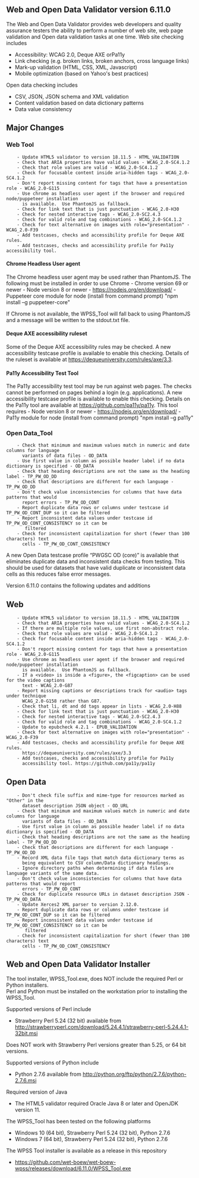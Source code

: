 ## Web and Open Data Validator version 6.11.0

The Web and Open Data Validator provides web developers and quality assurance testers the ability to perform a number of web site, web page validation and Open data validation tasks at one time. Web site checking includes
- Accessibility: WCAG 2.0, Deque AXE orPa11y
- Link checking (e.g. broken links, broken anchors, cross language links)
- Mark-up validation (HTML, CSS, XML, Javascript)
- Mobile optimization (based on Yahoo's best practices)

Open data checking includes
- CSV, JSON, JSON schema and XML validation
- Content validation based on data dictionary patterns
- Data value consistency

## Major Changes

### Web Tool

```
    - Update HTML5 validator to version 18.11.5 - HTML_VALIDATION
    - Check that ARIA properties have valid values - WCAG_2.0-SC4.1.2
    - Check that role values are valid - WCAG_2.0-SC4.1.2
    - Check for focusable content inside aria-hidden tags - WCAG_2.0-SC4.1.2
    - Don't report missing content for tags that have a presentation role - WCAG_2.0-G115
    - Use chrome as headless user agent if the browser and required node/puppeteer installation 
      is available.  Use PhantomJS as fallback.
    - Check for link text that is just punctuation - WCAG_2.0-H30
    - Check for nested interactive tags - WCAG_2.0-SC2.4.3
    - Check for valid role and tag combinations - WCAG_2.0-SC4.1.2
    - Check for text alternative on images with role="presentation" - WCAG_2.0-F39
    - Add testcases, checks and accessibility profile for Deque AXE rules.
    - Add testcases, checks and accessibility profile for Pa11y accessibility tool.
```

#### Chrome Headless User agent
  The Chrome headless user agent may be used rather than PhantomJS.  The following must be installed in order to use Chrome
      - Chrome version 69 or newer
      - Node version 8 or newer - https://nodejs.org/en/download/
      - Puppeteer core module for node (install from command prompt) "npm install –g puppeteer-core"

If Chrome is not available, the WPSS_Tool will fall back to using PhantomJS and a message will be written to the stdout.txt file.

#### Deque AXE accessibility ruleset
Some of the Deque AXE accessibility rules may be checked. A new accessibility testcase profile is available to enable this checking. Details of the ruleset is available at https://dequeuniversity.com/rules/axe/3.3. 

#### Pa11y Accessibility Test Tool
The Pa11y accessibility test tool may be run against web pages.  The checks cannot be performed on pages behind a login (e.g. applications).  A new accessibility testcase profile is available to enable this checking.  Details on the Pa11y tool are available at https://github.com/pa11y/pa11y.
This tool requires
      - Node version 8 or newer - https://nodejs.org/en/download/
      - Pa11y module for node (install from command prompt) "npm install –g pa11y"

### Open Data_Tool

```
    - Check that minimum and maximum values match in numeric and date columns for language 
      variants of data files - OD_DATA
    - Use first value in column as possible header label if no data dictionary is specified - OD_DATA
    - Check that heading descriptions are not the same as the heading label - TP_PW_OD_DD
    - Check that descriptions are different for each language - TP_PW_OD_DD
    - Don't check value inconsistencies for columns that have data patterns that would
      report errors - TP_PW_OD_CONT
    - Report duplicate data rows or columns under testcase id TP_PW_OD_CONT_DUP so it can be filtered
    - Report inconsistent data values under testcase id TP_PW_OD_CONT_CONSISTENCY so it can be 
       filtered
    - Check for inconsistent capitalization for short (fewer than 100 characters) text 
      cells - TP_PW_OD_CONT_CONSISTENCY
```

A new Open Data testcase profile “PWGSC OD (core)” is available that eliminates duplicate data and inconsistent data checks from testing.  This should be used for datasets that have valid duplicate or inconsistent data cells as this reduces false error messages. 

Version 6.11.0 contains the following updates and additions

## Web

```
    - Update HTML5 validator to version 18.11.5 - HTML_VALIDATION
    - Check that ARIA properties have valid values - WCAG_2.0-SC4.1.2
    - If there are multiple role values, use first non-abstract role.
    - Check that role values are valid - WCAG_2.0-SC4.1.2
    - Check for focusable content inside aria-hidden tags - WCAG_2.0-SC4.1.2
    - Don't report missing content for tags that have a presentation role - WCAG_2.0-G115
    - Use chrome as headless user agent if the browser and required node/puppeteer installation 
      is available.  Use PhantomJS as fallback.
    - If a <video> is inside a <figure>, the <figcaption> can be used for the video captions 
      text - WCAG_2.0-G87
    - Report missing captions or descriptions track for <audio> tags under technique 
      WCAG_2.0-G158 rather than G87.
    - Check that li, dt and dd tags appear in lists - WCAG_2.0-H88
    - Check for link text that is just punctuation - WCAG_2.0-H30
    - Check for nested interactive tags - WCAG_2.0-SC2.4.3
    - Check for valid role and tag combinations - WCAG_2.0-SC4.1.2
    - Update to epubcheck 4.2.1 - EPUB_VALIDATION
    - Check for text alternative on images with role="presentation" - WCAG_2.0-F39
    - Add testcases, checks and accessibility profile for Deque AXE rules.
      https://dequeuniversity.com/rules/axe/3.3
    - Add testcases, checks and accessibility profile for Pa11y
      accessibility tool. https://github.com/pa11y/pa11y
```

## Open Data

```
    - Don't check file suffix and mime-type for resources marked as "Other" in the
      dataset description JSON object - OD_URL
    - Check that minimum and maximum values match in numeric and date columns for language
      variants of data files - OD_DATA
    - Use first value in column as possible header label if no data dictionary is specified - OD_DATA
    - Check that heading descriptions are not the same as the heading label - TP_PW_OD_DD
    - Check that descriptions are different for each language - TP_PW_OD_DD
    - Record XML data file tags that match data dictionary terms as
      being equivalent to CSV column/Data dictionary headings.
    - Ignore directory paths when determining if data files are language variants of the same data.
    - Don't check value inconsistencies for columns that have data patterns that would report
      errors - TP_PW_OD_CONT
    - Check for duplicate resource URLs in dataset description JSON - TP_PW_OD_DATA
    - Update Xerces2 XML parser to version 2.12.0.
    - Report duplicate data rows or columns under testcase id TP_PW_OD_CONT_DUP so it can be filtered
    - Report inconsistent data values under testcase id TP_PW_OD_CONT_CONSISTENCY so it can be 
       filtered
    - Check for inconsistent capitalization for short (fewer than 100 characters) text 
      cells - TP_PW_OD_CONT_CONSISTENCY
```

## Web and Open Data Validator Installer

The tool installer, WPSS_Tool.exe, does NOT include the required Perl or Python installers.  
Perl and Python must be installed on the workstation prior to installing the WPSS_Tool.

Supported versions of Perl include
- Strawberry Perl 5.24 (32 bit) available from http://strawberryperl.com/download/5.24.4.1/strawberry-perl-5.24.4.1-32bit.msi

Does NOT work with Strawberry Perl versions greater than 5.25, or 64 bit versions.

Supported versions of Python include
- Python 2.7.6 available from http://python.org/ftp/python/2.7.6/python-2.7.6.msi

Required version of Java
- The HTML5 validator required Oracle Java 8 or later and OpenJDK version 11.

The WPSS_Tool has been tested on the following platforms
- Windows 10 (64 bit), Strawberry Perl 5.24 (32 bit), Python 2.7.6
- Windows 7 (64 bit), Strawberry Perl 5.24 (32 bit), Python 2.7.6

The WPSS Tool installer is available as a release in this repository
- https://github.com/wet-boew/wet-boew-wpss/releases/download/6.11.0/WPSS_Tool.exe
